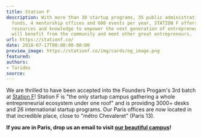 ```yaml
---
title: Station F
description: With more than 30 startup programs, 35 public administrations, 150 VC
  funds, 4 mentorship offices and 600 events per year, STATION F offers all the best
  resources and knowledge to empower the next generation of entrepreneurs. Startups
  will benefit from the community and meet other great entrepreneurs.
url: https://stationf.co/
date: 2018-07-17T00:00:00-00:00
preview_image: https://stationf.co/img/cards/og_image.png
featured:
authors:
- Tarides
source:
---
```


<p>We are thrilled to have been accepted into the Founders Progam's 3rd
batch at <a href="https://stationf.co/">Station F</a>! Station F is
&quot;the only startup campus gathering a whole entrepreneurial ecosystem
under one roof&quot; and is providing 3000+ desks and 26 international
startup programs. Our Paris offices are now located in that incredible
place, close to &quot;m&eacute;tro Chevaleret&quot; (Paris 13).</p>
<p><strong>If you are in Paris, drop us an email to visit
<a href="%20https://stationf.co/campus/">our beautiful campus</a>!</strong></p>
